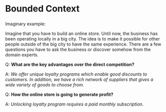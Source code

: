 # Bounded Context

### 

Imaginary example:

Imagine that you have to build an online store. Until now, the business has been operating locally in a big city. The idea is to make it possible for other people outside of the big city to have the same experience. There are a few questions you have to ask the business or discover somehow from the domain experts.

Q: **What are the key advantages over the direct competition?**

A: _We offer unique loyalty programs which enable good discounts to customers. In addition, we have a rich network of suppliers that gives a wide variety of goods to choose from._

Q: **How the online store is going to generate profit?**

A: _Unlocking loyalty program requires a paid monthly subscription._



